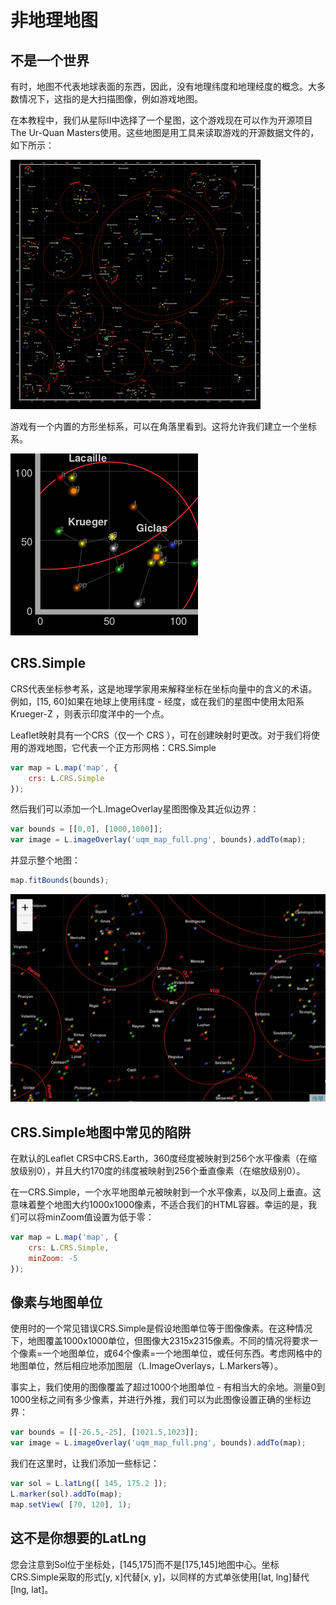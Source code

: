 # 非地理地图

## 不是一个世界

有时，地图不代表地球表面的东西，因此，没有地理纬度和地理经度的概念。大多数情况下，这指的是大扫描图像，例如游戏地图。

在本教程中，我们从星际Ⅱ中选择了一个星图，这个游戏现在可以作为开源项目The Ur-Quan Masters使用。这些地图是用工具来读取游戏的开源数据文件的，如下所示：

![uqm_map_400px](../../images/uqm_map_400px.png)

游戏有一个内置的方形坐标系，可以在角落里看到。这将允许我们建立一个坐标系。

![uqm_map_detail](../../images/uqm_map_detail.png)

## CRS.Simple

CRS代表坐标参考系，这是地理学家用来解释坐标在坐标向量中的含义的术语。例如，[15, 60]如果在地球上使用纬度 - 经度，或在我们的星图中使用太阳系Krueger-Z ，则表示印度洋中的一个点。

Leaflet映射具有一个CRS（仅一个 CRS ），可在创建映射时更改。对于我们将使用的游戏地图，它代表一个正方形网格：CRS.Simple

```js
var map = L.map('map', {
    crs: L.CRS.Simple
});
```

然后我们可以添加一个L.ImageOverlay星图图像及其近似边界：

```js
var bounds = [[0,0], [1000,1000]];
var image = L.imageOverlay('uqm_map_full.png', bounds).addTo(map);
```

并显示整个地图：

```js
map.fitBounds(bounds);
```

![20190704110223](../../images/20190704110223.png)

## CRS.Simple地图中常见的陷阱

在默认的Leaflet CRS中CRS.Earth，360度经度被映射到256个水平像素（在缩放级别0），并且大约170度的纬度被映射到256个垂直像素（在缩放级别0）。

在一CRS.Simple，一个水平地图单元被映射到一个水平像素，以及同上垂直。这意味着整个地图大约1000x1000像素，不适合我们的HTML容器。幸运的是，我们可以将minZoom值设置为低于零：

```js
var map = L.map('map', {
    crs: L.CRS.Simple,
    minZoom: -5
});
```

## 像素与地图单位

使用时的一个常见错误CRS.Simple是假设地图单位等于图像像素。在这种情况下，地图覆盖1000x1000单位，但图像大2315x2315像素。不同的情况将要求一个像素=一个地图单位，或64个像素=一个地图单位，或任何东西。考虑网格中的地图单位，然后相应地添加图层（L.ImageOverlays，L.Markers等）。

事实上，我们使用的图像覆盖了超过1000个地图单​​位 - 有相当大的余地。测量0到1000坐标之间有多少像素，并进行外推，我们可以为此图像设置正确的坐标边界：

```js
var bounds = [[-26.5,-25], [1021.5,1023]];
var image = L.imageOverlay('uqm_map_full.png', bounds).addTo(map);
```

我们在这里时，让我们添加一些标记：

```js
var sol = L.latLng([ 145, 175.2 ]);
L.marker(sol).addTo(map);
map.setView( [70, 120], 1);
```

## 这不是你想要的LatLng

您会注意到Sol位于坐标处，[145,175]而不是[175,145]地图中心。坐标CRS.Simple采取的形式[y, x]代替[x, y]，以同样的方式单张使用[lat, lng]替代[lng, lat]。

